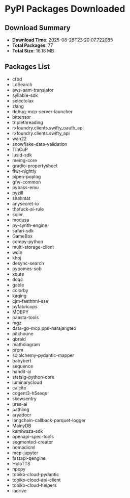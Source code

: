 # PyPI Packages Downloaded

## Download Summary
- **Download Time**: 2025-08-28T23:20:07.722085
- **Total Packages**: 77
- **Total Size**: 16.18 MB

## Packages List
- cfbd
- LoSearch
- aws-sam-translator
- syllable-sdk
- selectolax
- zlang
- debug-mcp-server-launcher
- bittensor
- triplethreading
- rxfoundry.clients.swifty_oauth_api
- rxfoundry.clients.swifty_api
- wan22
- snowflake-data-validation
- TInCuP
- lusid-sdk
- memg-core
- gradio-propertysheet
- flwr-nightly
- pipen-poplog
- gfw-common
- pybass-emu
- pyzill
- shahmat
- anysecret-io
- thefuck-ai-rule
- sqler
- modusa
- py-synth-engine
- safari-sdk
- GameBox
- compy-python
- multi-storage-client
- wdin
- khoj
- desync-search
- pypomes-sob
- xqute
- dcqc
- gable
- colorby
- kaqing
- cjm-fasthtml-sse
- pyfabricops
- MOBPY
- paasta-tools
- mgz
- data-go-mcp.pps-narajangteo
- pitchoune
- qbraid
- mathdiagram
- prom
- sqlalchemy-pydantic-mapper
- babybert
- sequence
- handit-ai
- statsig-python-core
- luminarycloud
- calcite
- cogent3-h5seqs
- skewsentry
- ursa-ai
- pathling
- aryadocr
- langchain-callback-parquet-logger
- MainyDB
- kamiwaza-sdk
- openapi-spec-tools
- segmented-creator
- nomadicml
- mcp-jupyter
- fastapi-qengine
- HoloTTS
- npcpy
- tobiko-cloud-pydantic
- tobiko-cloud-api-client
- tobiko-cloud-helpers
- iadrive
